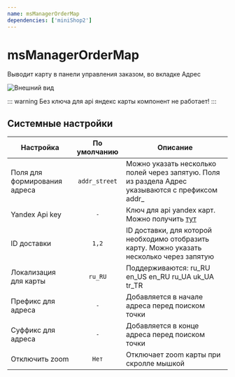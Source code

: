 ```yaml
---
name: msManagerOrderMap
dependencies: ['miniShop2']
---
```


# msManagerOrderMap

Выводит карту в панели управления заказом, во вкладке Адрес

![Внешний вид](https://file.modx.pro/files/a/c/9/ac9aeeb79b4177b71b1b01d3c2a3fdc1.png)

::: warning
Без ключа для api яндекс карты компонент не работает!
:::

## Системные настройки

| Настройка                    | По умолчанию  | Описание                                                                                         |
| ---------------------------- | :-----------: | ------------------------------------------------------------------------------------------------ |
| Поля для формирования адреса | `addr_street` | Можно указать несколько полей через запятую. Поля из раздела Адрес указываются с префиксом addr_ |
| Yandex Api key               | `-`           | Ключ для api yandex карт. Можно получить [тут](https://developer.tech.yandex.ru/services/)       |
| ID доставки                  | `1,2`         | ID доставки, для которой необходимо отобразить карту. Можно указать несколько через запятую      |
| Локализация для карты        | `ru_RU`       | Поддерживаются: ru_RU  en_US  en_RU  ru_UA  uk_UA  tr_TR                                         |
| Префикс для адреса           | `-`           | Добавляется в начале адреса перед поиском точки                                                  |
| Суффикс для адреса           | `-`           | Добавляется в конце адреса перед поиском точки                                                   |
| Отключить zoom               | `Нет`         | Отключает zoom карты при скролле мышкой                                                          |
